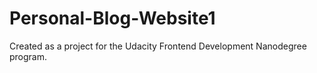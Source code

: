 # Personal-Blog-Website1
Created as a project for the Udacity Frontend Development Nanodegree program.
